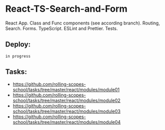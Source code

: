 # React-TS-Search-and-Form

React App. Class and Func components (see according branch). Routing, Search. Forms. TypeScript. ESLint and Prettier. Tests.

## Deploy:

    in progress

## Tasks:

-   https://github.com/rolling-scopes-school/tasks/tree/master/react/modules/module01
-   https://github.com/rolling-scopes-school/tasks/tree/master/react/modules/module02
-   https://github.com/rolling-scopes-school/tasks/tree/master/react/modules/module03
-   https://github.com/rolling-scopes-school/tasks/tree/master/react/modules/module04
